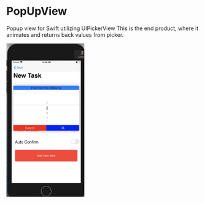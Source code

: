 # PopUpView
Popup view for Swift utilizing UIPickerView
This is the end product, where it animates and returns back values from picker. 


<img src = "ExamplePicture.png" height = "400">

